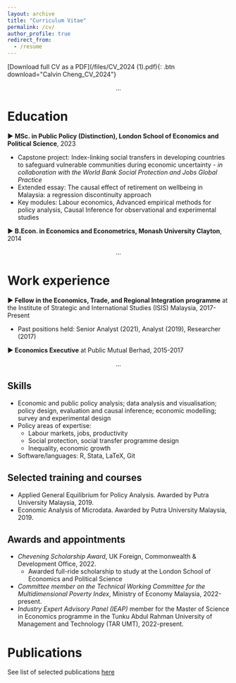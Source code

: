 ```yaml
---
layout: archive
title: "Curriculum Vitae"
permalink: /cv/
author_profile: true
redirect_from:
  - /resume
---
```

[Download full CV as a PDF](/files/CV_2024 (1).pdf){: .btn download="Calvin Cheng_CV_2024"}
<div style="text-align: center;">
  ...
</div>

# Education

  **▶ MSc. in Public Policy (Distinction), London School of Economics and Political Science**, 2023
  * Capstone project: Index-linking social transfers in developing countries to safeguard vulnerable communities during economic uncertainty - *in collaboration with the World Bank Social Protection and Jobs Global Practice*
  * Extended essay: The causal effect of retirement on wellbeing in Malaysia: a regression discontinuity approach
  * Key modules: Labour economics, Advanced empirical methods for policy analysis, Causal Inference for observational and experimental studies

  **▶ B.Econ. in Economics and Econometrics, Monash University Clayton**, 2014
<div style="text-align: center;">
  ...
</div>

# Work experience

**▶ Fellow in the Economics, Trade, and Regional Integration programme** at the Institute of Strategic and International Studies (ISIS) Malaysia, 2017-Present
  * Past positions held: Senior Analyst (2021), Analyst (2019), Researcher (2017)
  
**▶ Economics Executive** at Public Mutual Berhad, 2015-2017
<div style="text-align: center;">
  ...
</div>

## Skills
* Economic and public policy analysis; data analysis and visualisation; policy design, evaluation and causal inference; economic modelling; survey and experimental design
* Policy areas of expertise: 
  * Labour markets, jobs, productivity
  * Social protection, social transfer programme design
  * Inequality, economic growth
* Software/languages: R, Stata, LaTeX, Git

## Selected training and courses
* Applied General Equilibrium for Policy Analysis. Awarded by Putra University Malaysia, 2019.
* Economic Analysis of Microdata. Awarded by Putra University Malaysia, 2019.

## Awards and appointments
* *Chevening Scholarship Award*, UK Foreign, Commonwealth & Development Office, 2022.
  * Awarded full-ride scholarship to study at the London School of Economics and Political Science
* *Committee member on the Technical Working Committee for the Multidimensional Poverty Index*, Ministry of Economy Malaysia, 2022-present.
* *Industry Expert Advisory Panel (IEAP)* member for the Master of Science in Economics programme in the Tunku Abdul Rahman University of Management and Technology (TAR UMT), 2022-present.

Publications
======

See list of selected publications <a href="https://calvinchengkw.com/publications">here</a> 

